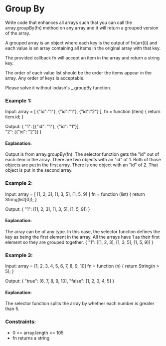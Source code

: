 # Group By

Write code that enhances all arrays such that you can call the array.groupBy(fn) method on any array and it will return a grouped version of the array.

A grouped array is an object where each key is the output of fn(arr[i]) and each value is an array containing all items in the original array with that key.

The provided callback fn will accept an item in the array and return a string key.

The order of each value list should be the order the items appear in the array. Any order of keys is acceptable.

Please solve it without lodash's \_.groupBy function.

### Example 1:

Input:
array = [
{"id":"1"},
{"id":"1"},
{"id":"2"}
],
fn = function (item) {
return item.id;
}

Output:
{
"1": [{"id": "1"}, {"id": "1"}],  
 "2": [{"id": "2"}]
}

#### Explanation:

Output is from array.groupBy(fn).
The selector function gets the "id" out of each item in the array.
There are two objects with an "id" of 1. Both of those objects are put in the first array.
There is one object with an "id" of 2. That object is put in the second array.

### Example 2:

Input:
array = [
[1, 2, 3],
[1, 3, 5],
[1, 5, 9]
]
fn = function (list) {
return String(list[0]);
}

Output:
{
"1": [[1, 2, 3], [1, 3, 5], [1, 5, 9]]
}

#### Explanation:

The array can be of any type. In this case, the selector function defines the key as being the first element in the array.
All the arrays have 1 as their first element so they are grouped together.
{
"1": [[1, 2, 3], [1, 3, 5], [1, 5, 9]]
}

### Example 3:

Input:
array = [1, 2, 3, 4, 5, 6, 7, 8, 9, 10]
fn = function (n) {
return String(n > 5);
}

Output:
{
"true": [6, 7, 8, 9, 10],
"false": [1, 2, 3, 4, 5]
}

#### Explanation:

The selector function splits the array by whether each number is greater than 5.

### Constraints:

- 0 <= array.length <= 105
- fn returns a string
